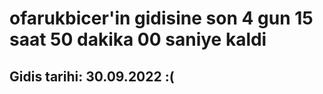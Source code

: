 # ofarukbicer'in gidisine son 4 gun 15 saat 50 dakika 00 saniye kaldi

## Gidis tarihi: 30.09.2022 :(